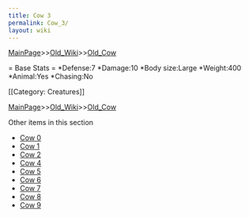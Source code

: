 ```yaml
---
title: Cow 3
permalink: Cow_3/
layout: wiki
---
```


[MainPage](/keeperrl_wiki/ "wikilink")>>[Old_Wiki](/keeperrl_wiki/Old_Wiki "wikilink")>>[Old_Cow](/keeperrl_wiki/Old_Cow "wikilink")

= Base Stats =
*Defense:7
*Damage:10
*Body size:Large
*Weight:400
*Animal:Yes
*Chasing:No


[[Category: Creatures]]

[MainPage](/keeperrl_wiki/ "wikilink")>>[Old_Wiki](/keeperrl_wiki/Old_Wiki "wikilink")>>[Old_Cow](/keeperrl_wiki/Old_Cow "wikilink")

Other items in this section
-    [Cow 0](/keeperrl_wiki/Cow_0 "wikilink")
-    [Cow 1](/keeperrl_wiki/Cow_1 "wikilink")
-    [Cow 2](/keeperrl_wiki/Cow_2 "wikilink")
-    [Cow 4](/keeperrl_wiki/Cow_4 "wikilink")
-    [Cow 5](/keeperrl_wiki/Cow_5 "wikilink")
-    [Cow 6](/keeperrl_wiki/Cow_6 "wikilink")
-    [Cow 7](/keeperrl_wiki/Cow_7 "wikilink")
-    [Cow 8](/keeperrl_wiki/Cow_8 "wikilink")
-    [Cow 9](/keeperrl_wiki/Cow_9 "wikilink")
